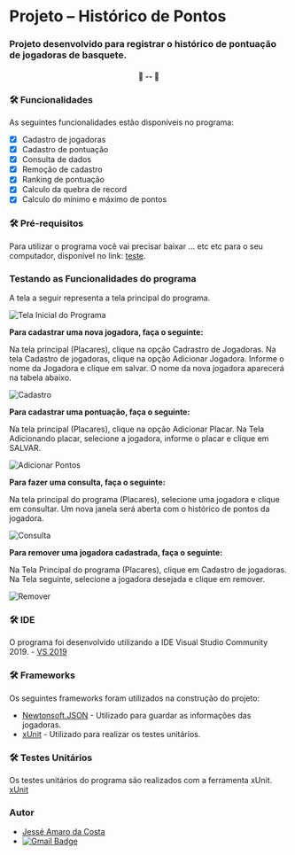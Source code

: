 # Projeto – Histórico de Pontos
### **Projeto desenvolvido para registrar o histórico de pontuação de jogadoras de basquete**. 

<h4 align="center"> 
	🚧 -- 🚧
</h4>

### 🛠 Funcionalidades

As seguintes funcionalidades estão disponíveis no programa:

- [x] Cadastro de jogadoras
- [x] Cadastro de pontuação
- [x] Consulta de dados
- [x] Remoção de cadastro
- [x] Ranking de pontuação
- [x] Calculo da quebra de record
- [x] Calculo do mínimo e máximo de pontos

### 🛠 Pré-requisitos

Para utilizar o programa você vai precisar baixar ... etc etc para o seu computador, disponível no link:
[teste](https://pages.github.com/).


### Testando as Funcionalidades do programa

A tela a seguir representa a tela principal do programa. 

![Tela Inicial do Programa](https://i.imgur.com/s3SIy25.png)


**Para cadastrar uma nova jogadora, faça o seguinte:**

Na tela principal (Placares), clique na opção Cadrastro de Jogadoras.
Na tela Cadastro de jogadoras, clique na opção Adicionar Jogadora. 
Informe o nome da Jogadora e clique em salvar. O nome da nova jogadora aparecerá na tabela abaixo. 

![Cadastro](https://i.imgur.com/EC8aWdE.gif)


**Para cadastrar uma pontuação, faça o seguinte:**

Na tela principal (Placares), clique na opção Adicionar Placar.
Na Tela Adicionando placar, selecione a jogadora, informe o placar e clique em SALVAR. 

![Adicionar Pontos](https://i.imgur.com/AkRDzUz.gif)


**Para fazer uma consulta, faça o seguinte:**

Na tela principal do programa (Placares), selecione uma jogadora e clique em consultar.
Um nova janela será aberta com o histórico de pontos da jogadora.  

![Consulta](https://i.imgur.com/2ODLPdp.gif)


**Para remover uma jogadora cadastrada, faça o seguinte:**

Na Tela Principal do programa (Placares), clique em Cadastro de jogadoras. Na Tela seguinte, selecione a jogadora desejada e clique em remover. 

![Remover](https://i.imgur.com/J9aPF92.gif)


### 🛠 IDE

O programa foi desenvolvido utilizando a IDE Visual Studio Community 2019. - [VS 2019](https://visualstudio.microsoft.com/pt-br/vs/community/)

### 🛠 Frameworks

Os seguintes frameworks foram utilizados na construção do projeto:

- [Newtonsoft.JSON](https://www.newtonsoft.com/json) - Utilizado para guardar as informações das jogadoras. 
- [xUnit](https://xunit.net/) - Utilizado para realizar os testes unitários. 

### 🛠 Testes Unitários

Os testes unitários do programa são realizados com a ferramenta xUnit. [xUnit](https://xunit.net/)

### Autor

- [Jessé Amaro da Costa](https://www.linkedin.com/in/jess%C3%A9-amaro-da-costa-2a78a072/)
- [![Gmail Badge](https://img.shields.io/badge/-jesse.amaro7@gmail.com-c14438?style=flat-square&logo=Gmail&logoColor=white&link=mailto:jesse.amaro7@gmail.com)](mailto:jesse.amaro7@gmail.com)


